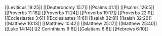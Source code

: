 [[Leviticus 19:25]]
[[Deuteronomy 15:7]]
[[Psalms 41:1]]
[[Psalms 126:5]]
[[Proverbs 11:18]]
[[Proverbs 11:24]]
[[Proverbs 19:17]]
[[Proverbs 22:9]]
[[Ecclesiastes 3:6]]
[[Ecclesiastes 11:6]]
[[Isaiah 32:8]]
[[Isaiah 32:20]]
[[Matthew 10:13]]
[[Matthew 10:42]]
[[Matthew 25:17]]
[[Matthew 25:40]]
[[Luke 14:14]]
[[2 Corinthians 9:6]]
[[Galatians 6:8]]
[[Hebrews 6:10]]
